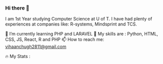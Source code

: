 ### Hi there 👋
I am 1st Year studying Computer Science at U of T. I have had plenty of experiences at companies like: R-systems, Mindsprint and TCS. 


🌱 I’m currently learning PHP and LARAVEL
🎯 My skills are : Python, HTML, CSS, JS, React, R and PHP
📫 How to reach me: vihaanchugh2811@gmail.com

:fire: My Stats : 


<!--




**vivic04/vivic04** is a ✨ _special_ ✨ repository because its `README.md` (this file) appears on your GitHub profile.

Here are some ideas to get you started:

- 🔭 I’m currently working on ...
- 🌱 I’m currently learning ...
- 👯 I’m looking to collaborate on ...
- 🤔 I’m looking for help with ...
- 💬 Ask me about ...
- 📫 How to reach me: ...
- 😄 Pronouns: ...
- ⚡ Fun fact: ...
-->
